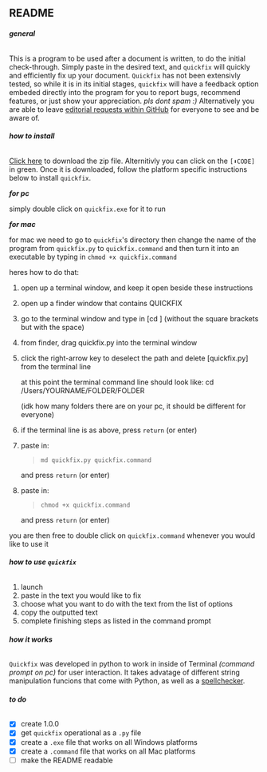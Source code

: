 ## README
###### **general**

This is a program to be used after a document is written, to do the initial check-through. Simply paste in the desired text, and `quickfix` will quickly and efficiently fix up your document. `Quickfix` has not been extensivly tested, so while it is in its initial stages, `quickfix` will have a feedback option embeded directly into the program for you to report bugs, recommend features, or just show your appreciation. _pls dont spam :)_ Alternatively you are able to leave [editorial requests within GitHub](https://github.com/there-are-higher-beings/quickfix/pulls) for everyone to see and be aware of.

###### **how to install**

[Click here](https://github.com/there-are-higher-beings/quickfix/archive/main.zip) to download the zip file. Alternitivly you can click on the `[⬇CODE]` in green. Once it is downloaded, follow the platform specific instructions below to install `quickfix`.

***for pc***

simply double click on `quickfix.exe` for it to run

***for mac***

for mac we need to go to `quickfix`'s directory
then change the name of the program from `quickfix.py` to `quickfix.command`
and then turn it into an executable by typing in `chmod +x quickfix.command`

heres how to do that:
1. open up a terminal window, and keep it open beside these instructions
2. open up a finder window that contains QUICKFIX
3. go to the terminal window and type in [cd ] (without the square brackets but with the space)
4. from finder, drag quickfix.py into the terminal window
5. click the right-arrow key to deselect the path and delete [quickfix.py] from the terminal line

	at this point the terminal command line should look like:
		cd /Users/YOURNAME/FOLDER/FOLDER 

	(idk how many folders there are on your pc, it should be different for everyone)


6. if the terminal line is as above, press `return` (or enter)

7. paste in:
	>`md quickfix.py quickfix.command`

	and press `return` (or enter)

8. paste in:
	>`chmod +x quickfix.command`

	and press `return` (or enter)

you are then free to double click on `quickfix.command` whenever you would like to use it


###### **how to use `quickfix`**

1. launch
2. paste in the text you would like to fix
3. choose what you want to do with the text from the list of options
4. copy the outputted text
5. complete finishing steps as listed in the command prompt

###### **how it works**

`Quickfix` was developed in python to work in inside of Terminal *(command prompt on pc)* for user interaction. It takes advatage of different string manipulation funcions that come with Python, as well as a [spellchecker](https://pypi.org/project/pyspellchecker/).

###### **to do**

- [x] create 1.0.0
- [x] get `quickfix` operational as a `.py` file
- [x] create a `.exe` file that works on all Windows platforms
- [x] create a `.command` file that works on all Mac platforms
- [ ] make the README readable
